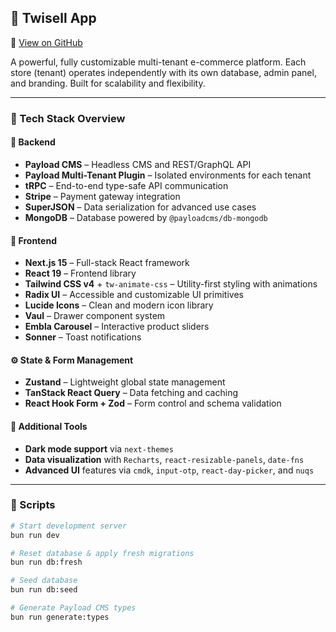 ## 🛒 Twisell App
🔗 [View on GitHub](https://github.com/quetrea/twisell-app)

A powerful, fully customizable multi-tenant e-commerce platform. Each store (tenant) operates independently with its own database, admin panel, and branding. Built for scalability and flexibility.

---

### 🚀 Tech Stack Overview

#### 🔧 Backend
- **Payload CMS** – Headless CMS and REST/GraphQL API
- **Payload Multi-Tenant Plugin** – Isolated environments for each tenant
- **tRPC** – End-to-end type-safe API communication
- **Stripe** – Payment gateway integration
- **SuperJSON** – Data serialization for advanced use cases
- **MongoDB** – Database powered by `@payloadcms/db-mongodb`

#### 🎨 Frontend
- **Next.js 15** – Full-stack React framework
- **React 19** – Frontend library
- **Tailwind CSS v4** + `tw-animate-css` – Utility-first styling with animations
- **Radix UI** – Accessible and customizable UI primitives
- **Lucide Icons** – Clean and modern icon library
- **Vaul** – Drawer component system
- **Embla Carousel** – Interactive product sliders
- **Sonner** – Toast notifications

#### ⚙️ State & Form Management
- **Zustand** – Lightweight global state management
- **TanStack React Query** – Data fetching and caching
- **React Hook Form + Zod** – Form control and schema validation

#### 🧩 Additional Tools
- **Dark mode support** via `next-themes`
- **Data visualization** with `Recharts`, `react-resizable-panels`, `date-fns`
- **Advanced UI** features via `cmdk`, `input-otp`, `react-day-picker`, and `nuqs`

---

### 📂 Scripts

```bash
# Start development server
bun run dev

# Reset database & apply fresh migrations
bun run db:fresh

# Seed database
bun run db:seed

# Generate Payload CMS types
bun run generate:types
